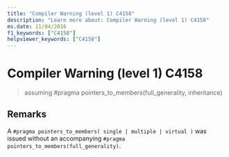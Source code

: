 ```yaml
---
title: "Compiler Warning (level 1) C4158"
description: "Learn more about: Compiler Warning (level 1) C4158"
ms.date: 11/04/2016
f1_keywords: ["C4158"]
helpviewer_keywords: ["C4158"]
---
```

# Compiler Warning (level 1) C4158

> assuming #pragma pointers_to_members(full_generality, inheritance)

## Remarks

A `#pragma pointers_to_members( single | multiple | virtual )` was issued without an accompanying `#pragma pointers_to_members(full_generality)`.
